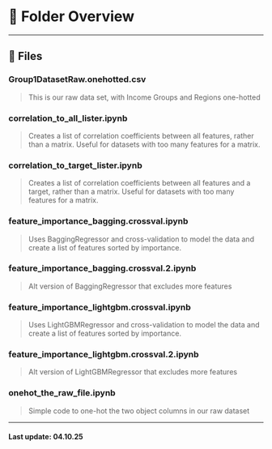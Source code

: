# 📁 Folder Overview
---

## 📄 Files

### Group1DatasetRaw.onehotted.csv
> This is our raw data set, with Income Groups and Regions one-hotted

### correlation_to_all_lister.ipynb
> Creates a list of correlation coefficients between all features, rather than a matrix. Useful for datasets with too many features for a matrix.

### correlation_to_target_lister.ipynb
> Creates a list of correlation coefficients between all features and a target, rather than a matrix. Useful for datasets with too many features for a matrix.

### feature_importance_bagging.crossval.ipynb
> Uses BaggingRegressor and cross-validation to model the data and create a list of features sorted by importance.

### feature_importance_bagging.crossval.2.ipynb
> Alt version of BaggingRegressor that excludes more features

### feature_importance_lightgbm.crossval.ipynb
> Uses LightGBMRegressor and cross-validation to model the data and create a list of features sorted by importance.

### feature_importance_lightgbm.crossval.2.ipynb
> Alt version of LightGBMRegressor that excludes more features
> 
### onehot_the_raw_file.ipynb
> Simple code to one-hot the two object columns in our raw dataset

---
#### Last update: 04.10.25

	

